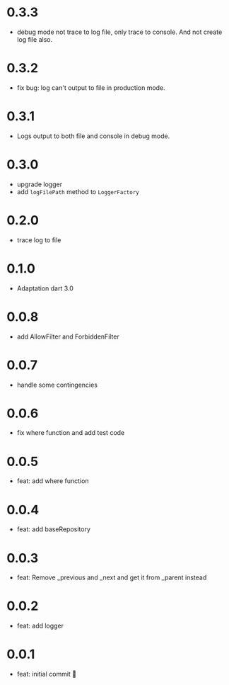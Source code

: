 # 0.3.3

- debug mode not trace to log file, only trace to console. And not create log file also.

# 0.3.2

- fix bug: log can't output to file in production mode.

# 0.3.1

- Logs output to both file and console in debug mode.

# 0.3.0

- upgrade logger
- add `logFilePath` method to `LoggerFactory`

# 0.2.0

- trace log to file

# 0.1.0

- Adaptation dart 3.0

# 0.0.8

- add AllowFilter and ForbiddenFilter


# 0.0.7

- handle some contingencies

# 0.0.6

- fix where function and add test code


# 0.0.5

- feat: add where function


# 0.0.4

- feat: add baseRepository


# 0.0.3

- feat: Remove _previous and _next and get it from _parent instead


# 0.0.2

- feat: add logger


# 0.0.1

- feat: initial commit 🎉

